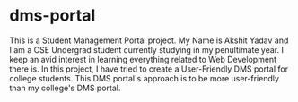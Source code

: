 # dms-portal
This is a Student Management Portal project.
My Name is Akshit Yadav and I am a CSE Undergrad student currently studying in my penultimate year.
I keep an avid interest in learning everything related to Web Development there is.
In this project, I have tried to create a User-Friendly DMS portal for college students.
This DMS portal's approach is to be more user-friendly than my college's DMS portal.

